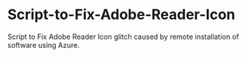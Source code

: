 # Script-to-Fix-Adobe-Reader-Icon
Script to Fix Adobe Reader Icon glitch caused by remote installation of software using Azure.
